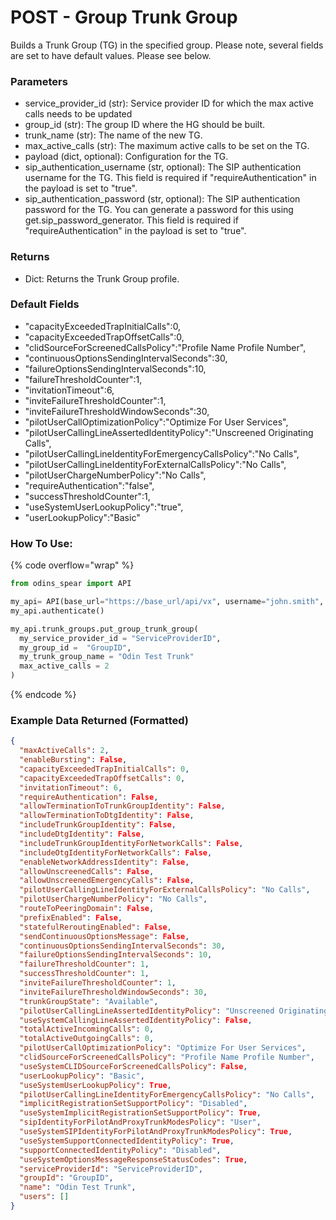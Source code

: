 # POST - Group Trunk Group

Builds a Trunk Group (TG) in the specified group. Please note, several fields are set to have default values. Please see below.
            
### Parameters&#x20;

* service\_provider\_id (str): Service provider ID for which the max active calls needs to be updated 
* group\_id (str): The group ID where the HG should be built.
* trunk\_name (str): The name of the new TG.
* max\_active\_calls (str): The maximum active calls to be set on the TG.
* payload (dict, optional): Configuration for the TG.
* sip\_authentication\_username (str, optional): The SIP authentication username for the TG. This field is required if "requireAuthentication" in the payload is set to "true". 
* sip\_authentication\_password (str, optional): The SIP authentication password for the TG. You can generate a password for this using get.sip_password_generator. This field is required if "requireAuthentication" in the payload is set to "true". 

### Returns

* Dict: Returns the Trunk Group profile. 

### Default Fields&#x20;

* "capacityExceededTrapInitialCalls":0,
* "capacityExceededTrapOffsetCalls":0,
* "clidSourceForScreenedCallsPolicy":"Profile Name Profile Number",
* "continuousOptionsSendingIntervalSeconds":30,
* "failureOptionsSendingIntervalSeconds":10,
* "failureThresholdCounter":1,
* "invitationTimeout":6,
* "inviteFailureThresholdCounter":1,
* "inviteFailureThresholdWindowSeconds":30,
* "pilotUserCallOptimizationPolicy":"Optimize For User Services",
* "pilotUserCallingLineAssertedIdentityPolicy":"Unscreened Originating Calls",
* "pilotUserCallingLineIdentityForEmergencyCallsPolicy":"No Calls",
* "pilotUserCallingLineIdentityForExternalCallsPolicy":"No Calls",
* "pilotUserChargeNumberPolicy":"No Calls",
* "requireAuthentication":"false",
* "successThresholdCounter":1,
* "useSystemUserLookupPolicy":"true",
* "userLookupPolicy":"Basic"


### How To Use:

{% code overflow="wrap" %}
```python
from odins_spear import API

my_api= API(base_url="https://base_url/api/vx", username="john.smith", password="ODIN_INSTANCE_1")
my_api.authenticate()

my_api.trunk_groups.put_group_trunk_group(
  my_service_provider_id = "ServiceProviderID",
  my_group_id =  "GroupID",
  my_trunk_group_name = "Odin Test Trunk"
  max_active_calls = 2
)
```
{% endcode %}

### Example Data Returned (Formatted)

```json
{
  "maxActiveCalls": 2,
  "enableBursting": False,
  "capacityExceededTrapInitialCalls": 0,
  "capacityExceededTrapOffsetCalls": 0,
  "invitationTimeout": 6,
  "requireAuthentication": False,
  "allowTerminationToTrunkGroupIdentity": False,
  "allowTerminationToDtgIdentity": False,
  "includeTrunkGroupIdentity": False,
  "includeDtgIdentity": False,
  "includeTrunkGroupIdentityForNetworkCalls": False,
  "includeOtgIdentityForNetworkCalls": False,
  "enableNetworkAddressIdentity": False,
  "allowUnscreenedCalls": False,
  "allowUnscreenedEmergencyCalls": False,
  "pilotUserCallingLineIdentityForExternalCallsPolicy": "No Calls",
  "pilotUserChargeNumberPolicy": "No Calls",
  "routeToPeeringDomain": False,
  "prefixEnabled": False,
  "statefulReroutingEnabled": False,
  "sendContinuousOptionsMessage": False,
  "continuousOptionsSendingIntervalSeconds": 30,
  "failureOptionsSendingIntervalSeconds": 10,
  "failureThresholdCounter": 1,
  "successThresholdCounter": 1,
  "inviteFailureThresholdCounter": 1,
  "inviteFailureThresholdWindowSeconds": 30,
  "trunkGroupState": "Available",
  "pilotUserCallingLineAssertedIdentityPolicy": "Unscreened Originating Calls",
  "useSystemCallingLineAssertedIdentityPolicy": False,
  "totalActiveIncomingCalls": 0,
  "totalActiveOutgoingCalls": 0,
  "pilotUserCallOptimizationPolicy": "Optimize For User Services",
  "clidSourceForScreenedCallsPolicy": "Profile Name Profile Number",
  "useSystemCLIDSourceForScreenedCallsPolicy": False,
  "userLookupPolicy": "Basic",
  "useSystemUserLookupPolicy": True,
  "pilotUserCallingLineIdentityForEmergencyCallsPolicy": "No Calls",
  "implicitRegistrationSetSupportPolicy": "Disabled",
  "useSystemImplicitRegistrationSetSupportPolicy": True,
  "sipIdentityForPilotAndProxyTrunkModesPolicy": "User",
  "useSystemSIPIdentityForPilotAndProxyTrunkModesPolicy": True,
  "useSystemSupportConnectedIdentityPolicy": True,
  "supportConnectedIdentityPolicy": "Disabled",
  "useSystemOptionsMessageResponseStatusCodes": True,
  "serviceProviderId": "ServiceProviderID",
  "groupId": "GroupID",
  "name": "Odin Test Trunk",
  "users": []
}

```
